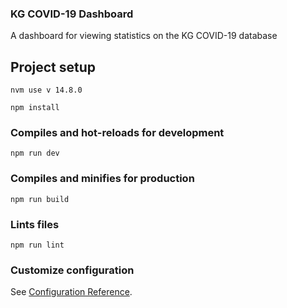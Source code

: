 ### KG COVID-19 Dashboard

A dashboard for viewing statistics on the KG COVID-19 database

## Project setup

```
nvm use v 14.8.0
```

```
npm install
```

### Compiles and hot-reloads for development
```
npm run dev
```

### Compiles and minifies for production
```
npm run build
```

### Lints files
```
npm run lint
```

### Customize configuration
See [Configuration Reference](https://cli.vuejs.org/config/).
